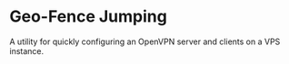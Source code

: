 # Geo-Fence Jumping
A utility for quickly configuring an OpenVPN server and clients on a VPS instance.
